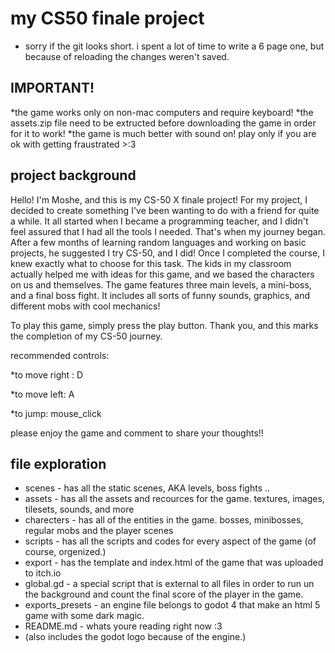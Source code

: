 # my CS50 finale project

* sorry if the git looks short. i spent a lot of time to write a 6 page one, but because of reloading the changes weren't saved.

## IMPORTANT!
*the game works only on non-mac computers and require keyboard!
*the assets.zip file need to be extructed before downloading the game in order for it to work!
*the game is much better with sound on! play only if you are ok with getting fraustrated >:3

## project background

Hello! I'm Moshe, and this is my CS-50 X finale project!
For my project, I decided to create something I've been wanting to do with a friend for quite a while. It all started when I became a programming teacher, and I didn't feel assured that I had all the tools I needed. That's when my journey began.
After a few months of learning random languages and working on basic projects, he suggested I try CS-50, and I did!
Once I completed the course, I knew exactly what to choose for this task. The kids in my classroom actually helped me with ideas for this game, and we based the characters on us and themselves.
The game features three main levels, a mini-boss, and a final boss fight. It includes all sorts of funny sounds, graphics, and different mobs with cool mechanics!

To play this game, simply press the play button. Thank you, and this marks the completion of my CS-50 journey.

recommended controls:

*to move right : D

*to move left:  A

*to jump: mouse_click

please enjoy the game and comment to share your thoughts!!

## file exploration

* scenes - has all the static scenes, AKA levels, boss fights ..
* assets - has all the assets and recources for the game. textures, images, tilesets, sounds, and more
* charecters - has all of the entities in the game. bosses, minibosses, regular mobs and the player scenes
* scripts - has all the scripts and codes for every aspect of the game (of course, orgenized.)
* export - has the template and index.html of the game that was uploaded to itch.io
* global.gd - a special script that is external to all files in order to run un the background and count the final score of the player in the game.
* exports_presets - an engine file belongs to godot 4 that make an html 5 game with some dark magic.
* README.md - whats youre reading right now :3
* (also includes the godot logo because of the engine.)
